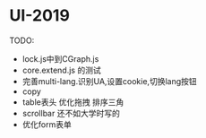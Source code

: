 # UI-2019

TODO: 
- lock.js中到CGraph.js
- core.extend.js 的测试
- 完善multi-lang.识别UA,设置cookie,切换lang按钮
- copy
- table表头 优化拖拽 排序三角
- scrollbar 还不如大学时写的
- 优化form表单